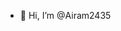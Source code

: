 - 👋 Hi, I’m @Airam2435

<!---
Airam2435/Airam2435 is a ✨ special ✨ repository because its `README.md` (this file) appears on your GitHub profile.
You can click the Preview link to take a look at your changes.
--->
